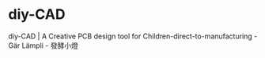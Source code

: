 # diy-CAD
diy-CAD | A Creative PCB design tool for Children-direct-to-manufacturing - Gär Lämpli - 發酵小燈
